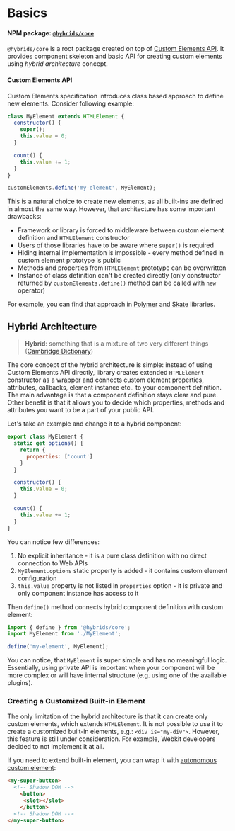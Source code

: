 # Basics

#### NPM package: [`@hybrids/core`](https://www.npmjs.com/package/@hybrids/core)

`@hybrids/core` is a root package created on top of [Custom Elements API](https://www.w3.org/TR/custom-elements). It provides component skeleton and basic API for creating custom elements using _hybrid architecture_ concept.

#### Custom Elements API

Custom Elements specification introduces class based approach to define new elements. Consider following example:

```javascript
class MyElement extends HTMLElement {
  constructor() {
    super();
    this.value = 0;
  }

  count() {
    this.value += 1;
  }
}

customElements.define('my-element', MyElement);
```

This is a natural choice to create new elements, as all built-ins are defined in almost the same way. However, that architecture has some important drawbacks:

* Framework or library is forced to middleware between custom element definition and `HTMLElement` constructor
* Users of those libraries have to be aware where `super()` is required
* Hiding internal implementation is impossible - every method defined in custom element prototype is public
* Methods and properties from `HTMLElement` prototype can be overwritten
* Instance of class definition can't be created directly \(only constructor returned by `customElements.define()` method can be called with `new` operator\)

For example, you can find that approach in [Polymer](https://www.polymer-project.org/1.0/blog/2016-09-09-polymer-2.0) and [Skate](https://skatejs.gitbooks.io/skatejs/content/docs/api/Component.html) libraries.

## Hybrid Architecture

> **Hybrid**: something that is a mixture of two very different things \([Cambridge Dictionary](http://dictionary.cambridge.org/dictionary/english/hybrid)\)

The core concept of the hybrid architecture is simple: instead of using Custom Elements API directly, library creates extended `HTMLElement` constructor as a wrapper and connects custom element properties, attributes, callbacks, element instance etc.. to your component definition. The main advantage is that a component definition stays clear and pure. Other benefit is that it allows you to decide which properties, methods and attributes you want to be a part of your public API.

Let's take an example and change it to a hybrid component:

```javascript
export class MyElement {
  static get options() {
    return {
      properties: ['count']
    }
  }

  constructor() {
    this.value = 0;
  }

  count() {
    this.value += 1;
  }
}
```

You can notice few differences:

1. No explicit inheritance - it is a pure class definition with no direct connection to Web APIs
2. `MyElement.options` static property is added - it contains custom element configuration
3. `this.value` property is not listed in `properties` option - it is private and only component instance has access to it

Then `define()` method connects hybrid component definition with custom element:

```javascript
import { define } from '@hybrids/core';
import MyElement from './MyElement';

define('my-element', MyElement);
```

You can notice, that `MyElement` is super simple and has no meaningful logic. Essentially, using private API is important when your component will be more complex or will have internal structure \(e.g. using one of the available plugins\).

### Creating a Customized Built-in Element

The only limitation of the hybrid architecture is that it can create only custom elements, which extends `HTMLElement`. It is not possible to use it to create a customized built-in  elements, e.g.: `<div is="my-div">`. However, this feature is still under consideration. For example, Webkit developers decided to not implement it at all.

If you need to extend built-in element, you can wrap it with [autonomous custom element](https://www.w3.org/TR/custom-elements/#autonomous-custom-element):

```html
<my-super-button>
  <!-- Shadow DOM -->
    <button>
     <slot></slot>
    </button>
  <!-- Shadow DOM -->
</my-super-button>
```



